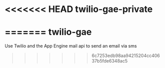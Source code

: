 <<<<<<< HEAD
twilio-gae-private
==================
=======
twilio-gae
==========

Use Twilio and the App Engine mail api to send an email via sms
>>>>>>> 6c7253edb98aa94215204cc40637b5fde6348ac5
